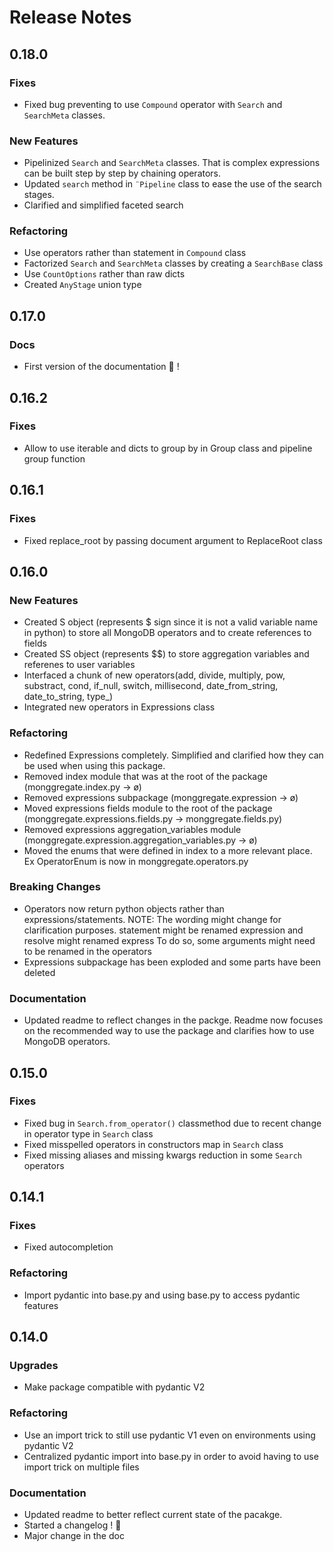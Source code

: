 # Release Notes

## 0.18.0

### Fixes

* Fixed bug preventing to use `Compound` operator with `Search` and `SearchMeta` classes.

### New Features

* Pipelinized `Search` and `SearchMeta` classes. That is complex expressions can be built step by step by chaining operators.
* Updated `search` method in `¨Pipeline` class to ease the use of the search stages.
* Clarified and simplified faceted search

### Refactoring

* Use operators rather than statement in `Compound` class
* Factorized `Search` and `SearchMeta` classes by creating a `SearchBase` class
* Use `CountOptions` rather than raw dicts
* Created `AnyStage` union type

## 0.17.0

### Docs

* First version of the documentation :champagne: !

## 0.16.2

### Fixes

* Allow to use iterable and dicts to group by in Group class and pipeline group function

## 0.16.1

### Fixes

* Fixed replace_root by passing document argument to ReplaceRoot class


## 0.16.0

### New Features

* Created S object (represents $ sign since it is not a valid variable name in python) to store all MongoDB operators and to create references to fields
* Created SS object (represents $$) to store aggregation variables and referenes to user variables
* Interfaced a chunk of new operators(add, divide, multiply, pow, substract, cond, if_null, switch, millisecond, date_from_string, date_to_string, type_)
* Integrated new operators in Expressions class


### Refactoring

* Redefined Expressions completely. Simplified and clarified how they can be used when using this package.
* Removed index module that was at the root of the package (monggregate.index.py -> ø) 
* Removed expressions subpackage (monggregate.expression -> ø)
* Moved expressions fields module to the root of the package (monggregate.expressions.fields.py -> monggregate.fields.py)
* Removed expressions aggregation_variables module (monggregate.expression.aggregation_variables.py -> ø)
* Moved the enums that were defined in index to a more relevant place. Ex OperatorEnum is now in monggregate.operators.py

### Breaking Changes

* Operators now return python objects rather than expressions/statements. 
  NOTE: The wording might change for clarification purposes.
        statement might be renamed expression and resolve might renamed express
        To do so, some arguments might need to be renamed in the operators
* Expressions subpackage has been exploded and some parts have been deleted

### Documentation

* Updated readme to reflect changes in the packge. Readme now focuses on the recommended way to use the package and clarifies how to use MongoDB operators.

## 0.15.0

### Fixes

* Fixed bug in `Search.from_operator()` classmethod due to recent change in operator type in `Search` class
* Fixed misspelled operators in constructors map in `Search` class
* Fixed missing aliases and missing kwargs reduction in some `Search` operators


## 0.14.1

### Fixes

* Fixed autocompletion

### Refactoring

* Import pydantic into base.py and using base.py to access pydantic features


## 0.14.0

### Upgrades

* Make package compatible with pydantic V2

### Refactoring

* Use an import trick to still use pydantic V1 even on environments using pydantic V2
* Centralized pydantic import into base.py in order to avoid having to use import trick on multiple files

### Documentation

* Updated readme to better reflect current state of the pacakge.
* Started a changelog ! :champagne:
* Major change in the doc 
